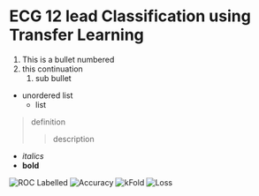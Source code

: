 # ECG 12 lead Classification using Transfer Learning

1. This is a bullet numbered
1. this continuation
	1. sub bullet

* unordered list
	* list

>  definition
>> description

* _italics_
* __bold__

![ROC Labelled](https://raw.githubusercontent.com/PushBI/images/master/ECG%2012%20lead/ROC%20Labelled.png?token=AOV55OORWGZMQYNLON6THZLAL5FPK)
![Accuracy](https://raw.githubusercontent.com/PushBI/images/master/ECG%2012%20lead/accuracy.png?token=AOV55OKJNYPOGI6CVLOPTR3AL5FSA)
![kFold](https://raw.githubusercontent.com/PushBI/images/master/ECG%2012%20lead/kfold.png?token=AOV55OLOXGVSLTYZWM6MVEDAL5FT2)
![Loss](https://raw.githubusercontent.com/PushBI/images/master/ECG%2012%20lead/loss.png?token=AOV55OJCOUKRGTC63FYALVDAL5FVQ)




